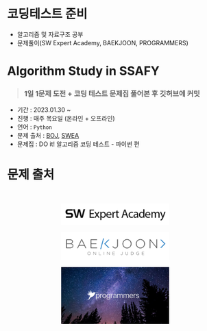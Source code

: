 # 코딩테스트 준비

- 알고리즘 및 자료구조 공부
- 문제풀이(SW Expert Academy, BAEKJOON, PROGRAMMERS)

# Algorithm Study in SSAFY

> ### 1일 1문제 도전 + 코딩 테스트 문제집 풀어본 후 깃허브에 커밋

- 기간 : 2023.01.30 ~ 
- 진행 : 매주 목요일 (온라인 + 오프라인)
- 언어 : `Python`
- 문제 출처 : [BOJ](https://www.acmicpc.net/ "Baekjoon Online Judge"), [SWEA](https://swexpertacademy.com/main/main.do "SW Expert Academy")
- 문제집 : DO it! 알고리즘 코딩 테스트 - 파이썬 편

# 문제 출처

<br/>

<p align="center"><a href="https://swexpertacademy.com/main/main.do"><img src=./img/swea.png width=50% title="SW Expert Academy"></p>
<p align="center"><a href="https://www.acmicpc.net/"><img src=./img/baekjoon.png width=50% title="BAEKJOON"></p>
<p align="center"><a href="https://school.programmers.co.kr/"><img src=./img/pro.jpg width=50% title="PROGRAMMERS"></p>
